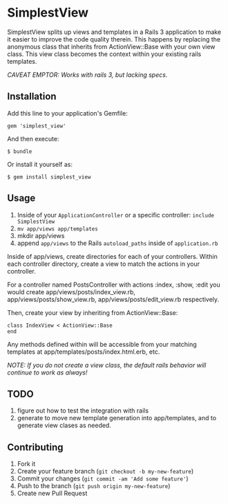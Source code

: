 # SimplestView

SimplestView splits up views and templates in a Rails 3 application to make it easier to improve the code quality therein.
This happens by replacing the anonymous class that inherits from ActionView::Base with your own view class.
This view class becomes the context within your existing rails templates.

_CAVEAT EMPTOR: Works with rails 3, but lacking specs._

## Installation

Add this line to your application's Gemfile:

    gem 'simplest_view'

And then execute:

    $ bundle

Or install it yourself as:

    $ gem install simplest_view

## Usage

1. Inside of your `ApplicationController` or a specific controller: `include SimplestView`
2. `mv app/views app/templates`
3. mkdir app/views
4. append `app/views` to the Rails `autoload_paths` inside of `application.rb`

Inside of app/views, create directories for each of your controllers. Within each controller directory, create a view to match the actions in your controller.

For a controller named PostsController with actions :index, :show, :edit you would create app/views/posts/index_view.rb, app/views/posts/show_view.rb, app/views/posts/edit_view.rb respectively.

Then, create your view by inheriting from ActionView::Base:

```
class IndexView < ActionView::Base
end
```

Any methods defined within will be accessible from your matching templates at app/templates/posts/index.html.erb, etc.

_NOTE: If you do not create a view class, the default rails behavior will continue to work as always!_

## TODO

1. figure out how to test the integration with rails
2. generate to move new template generation into app/templates, and to generate view clases as needed.

## Contributing

1. Fork it
2. Create your feature branch (`git checkout -b my-new-feature`)
3. Commit your changes (`git commit -am 'Add some feature'`)
4. Push to the branch (`git push origin my-new-feature`)
5. Create new Pull Request
